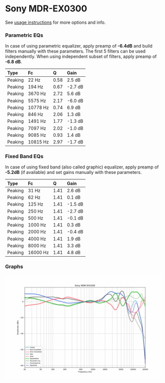 # Sony MDR-EX0300
See [usage instructions](https://github.com/jaakkopasanen/AutoEq#usage) for more options and info.

### Parametric EQs
In case of using parametric equalizer, apply preamp of **-6.4dB** and build filters manually
with these parameters. The first 5 filters can be used independently.
When using independent subset of filters, apply preamp of **-6.8 dB**.

| Type    | Fc       |    Q | Gain    |
|:--------|:---------|:-----|:--------|
| Peaking | 22 Hz    | 0.58 | 2.5 dB  |
| Peaking | 194 Hz   | 0.67 | -2.7 dB |
| Peaking | 3670 Hz  | 2.72 | 5.6 dB  |
| Peaking | 5575 Hz  | 2.17 | -6.0 dB |
| Peaking | 10778 Hz | 0.74 | 6.9 dB  |
| Peaking | 846 Hz   | 2.06 | 1.3 dB  |
| Peaking | 1491 Hz  | 1.77 | -1.3 dB |
| Peaking | 7097 Hz  | 2.02 | -1.0 dB |
| Peaking | 9085 Hz  | 0.93 | 1.4 dB  |
| Peaking | 10815 Hz | 2.97 | -1.7 dB |

### Fixed Band EQs
In case of using fixed band (also called graphic) equalizer, apply preamp of **-5.2dB**
(if available) and set gains manually with these parameters.

| Type    | Fc       |    Q | Gain    |
|:--------|:---------|:-----|:--------|
| Peaking | 31 Hz    | 1.41 | 2.6 dB  |
| Peaking | 62 Hz    | 1.41 | 0.1 dB  |
| Peaking | 125 Hz   | 1.41 | -1.5 dB |
| Peaking | 250 Hz   | 1.41 | -2.7 dB |
| Peaking | 500 Hz   | 1.41 | -0.1 dB |
| Peaking | 1000 Hz  | 1.41 | 0.3 dB  |
| Peaking | 2000 Hz  | 1.41 | -0.4 dB |
| Peaking | 4000 Hz  | 1.41 | 1.9 dB  |
| Peaking | 8000 Hz  | 1.41 | 3.3 dB  |
| Peaking | 16000 Hz | 1.41 | 4.8 dB  |

### Graphs
![](./Sony%20MDR-EX0300.png)